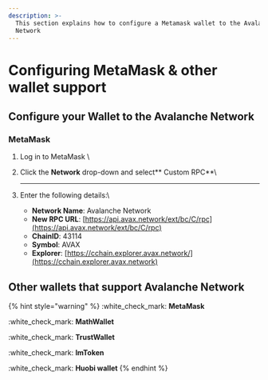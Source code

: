 ```yaml
---
description: >-
  This section explains how to configure a Metamask wallet to the Avalanche
  Network
---
```


# Configuring MetaMask & other wallet support

## Configure your Wallet to the Avalanche Network

### MetaMask

1. Log in to MetaMask \\
2.  Click the **Network** drop-down and select\*\* Custom RPC\*\*\\

    ***
3. Enter the following details:\\
   * **Network Name**: Avalanche Network
   * **New RPC URL**: [https://api.avax.network/ext/bc/C/rpc](https://api.avax.network/ext/bc/C/rpc)
   * **ChainID**: 43114
   * **Symbol**: AVAX
   * **Explorer**: [https://cchain.explorer.avax.network/](https://cchain.explorer.avax.network)

## Other wallets that support Avalanche Network

{% hint style="warning" %}
:white\_check\_mark: **MetaMask**

:white\_check\_mark: **MathWallet**

:white\_check\_mark: **TrustWallet**

:white\_check\_mark: **ImToken**

:white\_check\_mark: **Huobi wallet**
{% endhint %}

